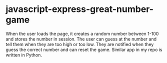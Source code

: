# javascript-express-great-number-game
When the user loads the page, it creates a random number between 1-100 and stores the number in session. The user can guess at the number and tell them when they are too high or too low. They are notified when they guess the correct number and can reset the game. Similar app in my repo is written in Python.
